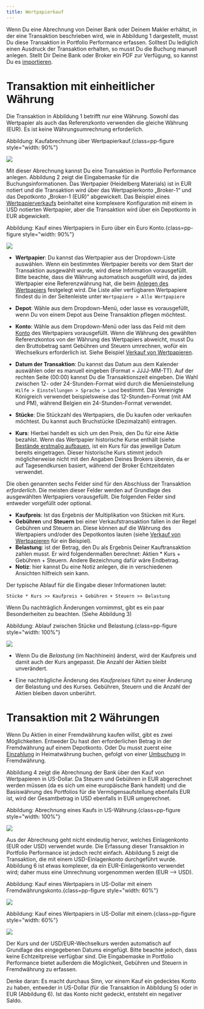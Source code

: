 ```yaml
---
title: Wertpapierkauf
---
```


Wenn Du eine Abrechnung von Deiner Bank oder Deinem Makler erhältst, in der eine Transaktion beschrieben wird, wie in Abbildung 1 dargestellt, musst Du diese Transaktion in Portfolio Performance erfassen. Solltest Du lediglich einen Ausdruck der Transaktion erhalten, so musst Du die Buchung manuell anlegen. Stellt Dir Deine Bank oder Broker ein PDF zur Verfügung, so kannst Du es [importieren](../../referenzhandbuch/datei/import.md).

# Transaktion mit einheitlicher Währung

Die Transaktion in Abbildung 1 betrifft nur eine Währung. Sowohl das Wertpapier als auch das Referenzkonto verwenden die gleiche Währung (EUR).  Es ist keine Währungsumrechnung erforderlich.

Abbildung: Kaufabrechnung über Wertpapierkauf.{class=pp-figure style="width: 90%"}

![](images/info-bank-note-share-heidelberg.svg)

Mit dieser Abrechnung kannst Du eine Transaktion in Portfolio Performance anlegen. Abbildung 2 zeigt die Eingabemaske für die Buchungsinformationen. Das Wertpapier (Heidelberg Materials) ist in EUR notiert und die Transaktion wird über das Wertpapierkonto „Broker-1“ und das Depotkonto „Broker-1 (EUR)“ abgewickelt. Das Beispiel eines [Wertpapierverkaufs](verkauf.md) beinhaltet eine komplexere Konfiguration mit einem in USD notierten Wertpapier, aber die Transaktion wird über ein Depotkonto in EUR abgewickelt.

Abbildung: Kauf eines Wertpapiers in Euro über ein Euro Konto.{class=pp-figure style="width: 90%"}

![](images/mnu-transaction-buy-share-heidelberg.png)

- **Wertpapier**: Du kannst das Wertpapier aus der Dropdown-Liste auswählen. Wenn ein bestimmtes Wertpapier bereits vor dem Start der Transaktion ausgewählt wurde, wird diese Information vorausgefüllt. Bitte beachte, dass die Währung automatisch ausgefüllt wird, da jedes Wertpapier eine Referenzwährung hat, die beim [Anlegen des Wertpapiers](../intro-wertpapiere-anlegen.md) festgelegt wird. Die Liste aller verfügbaren Wertpapiere findest du in der Seitenleiste unter `Wertpapiere > Alle Wertpapiere`

- **Depot**: Wähle aus dem Dropdown-Menü, oder lasse es vorausgefüllt, wenn Du von einem Depot aus Deine Transaktion pflegen möchtest.

- **Konto**: Wähle aus dem Dropdown-Menü oder lass das Feld mit dem [Konto](../../referenzhandbuch/ansichten/stammdaten/konten.md) des Wertpapiers vorausgefüllt. Wenn die Währung des gewählten Referenzkontos von der Währung des Wertpapiers abweicht, musst Du den Bruttobetrag samt Gebühren und Steuern umrechnen, wofür ein Wechselkurs erforderlich ist. Siehe Beispiel [Verkauf von Wertpapieren](verkauf.md).

- **Datum der Transaktion**: Du kannst das Datum aus dem Kalender auswählen oder es manuell eingeben (Format = JJJJ-MM-TT). Auf der rechten Seite (00:00) kannst Du die Transaktionszeit eingeben. Die Wahl zwischen 12- oder 24-Stunden-Format wird durch die Menüeinstellung `Hilfe > Einstellungen > Sprache > Land` bestimmt. Das Vereinigte Königreich verwendet beispielsweise das 12-Stunden-Format (mit AM und PM), während Belgien ein 24-Stunden-Format verwendet.

- **Stücke**: Die Stückzahl des Wertpapiers, die Du kaufen oder verkaufen möchtest. Du kannst auch Bruchstücke (Dezimalzahl) eintragen.

- **Kurs**: Hierbei handelt es sich um den Preis, den Du für eine Aktie bezahlst. Wenn das Wertpapier historische Kurse enthält (siehe [Bestände erstmalig aufbauen](../intro-bestaende-erstmalig-aufbauen.md), ist ein Kurs für das jeweilige Datum bereits eingetragen. Dieser historische Kurs stimmt jedoch möglicherweise nicht mit den Angaben Deines Brokers überein, da er auf Tagesendkursen basiert, während der Broker Echtzeitdaten verwendet.

Die oben genannten sechs Felder sind für den Abschluss der Transaktion *erforderlich*. Die meisten dieser Felder werden auf Grundlage des ausgewählten Wertpapiers vorausgefüllt. Die folgenden Felder sind entweder vorgefüllt oder optional.

- **Kaufpreis**: Ist das Ergebnis der Multiplikation von Stücken mit Kurs.
- **Gebühren** und **Steuern** bei einer Verkaufstransaktion fallen in der Regel Gebühren und Steuern an. Diese können auf die Währung des Wertpapiers und/oder des Depotkontos lauten (siehe [Verkauf von Wertpapieren](verkauf.md) für ein Beispiel).
- **Belastung**: ist der Betrag, den Du als Ergebnis Deiner Kauftransaktion zahlen musst. Er wird folgendermaßen berechnet: Aktien * Kurs + Gebühren + Steuern. Andere Bezeichnung dafür wäre Endbetrag.
- **Notiz**: hier kannst Du eine Notiz anlegen, die in verschiedenen Ansichten hilfreich sein kann.

Der typische Ablauf für die Eingabe dieser Informationen lautet:
  
`Stücke * Kurs >> Kaufpreis + Gebühren + Steuern >> Belastung`

Wenn Du nachträglich Änderungen vornimmst, gibt es ein paar Besonderheiten zu beachten. (Siehe Abbildung 3)

Abbildung: Ablauf zwischen Stücke und Belastung.{class=pp-figure style="width: 100%"}

![](images/info-transaktions-berechnung.svg)

- Wenn Du die *Belastung* (im Nachhinein) änderst, wird der Kaufpreis und damit auch der Kurs angepasst. Die Anzahl der Aktien bleibt unverändert.

- Eine nachträgliche Änderung des *Kaufpreises* führt zu einer Änderung der Belastung und des Kurses. Gebühren, Steuern und die Anzahl der Aktien bleiben davon unberührt.

# Transaktion mit 2 Währungen
Wenn Du Aktien in einer Fremdwährung kaufen willst, gibt es zwei Möglichkeiten. Entweder Du hast den erforderlichen Betrag in der Fremdwährung auf einem Depotkonto. Oder Du musst zuerst eine [Einzahlung](einzahlung.md) in Heimatwährung buchen, gefolgt von einer [Umbuchung](einzahlung.md#umbuchung-zwischen-unterschiedlichen-währungen) in Fremdwährung. 

Abbildung 4 zeigt die Abrechnung der Bank über den Kauf von Wertpapieren in US-Dollar. Da Steuern und Gebühren in EUR abgerechnet werden müssen (da es sich um eine europäische Bank handelt) und die Basiswährung des Portfolios für die Vermögensaufstellung ebenfalls EUR ist, wird der Gesamtbetrag in USD ebenfalls in EUR umgerechnet.

Abbildung: Abrechnung eines Kaufs in US-Währung.{class=pp-figure style="width: 100%"}

![](images/info-bank-note-share-adobe.svg)

Aus der Abrechnung geht nicht eindeutig hervor, welches Einlagenkonto (EUR oder USD) verwendet wurde. Die Erfassung dieser Transaktion in Portfolio Performance ist jedoch recht einfach. Abbildung 5 zeigt die Transaktion, die mit einem USD-Einlagenkonto durchgeführt wurde. Abbildung 6 ist etwas komplexer, da ein EUR-Einlagenkonto verwendet wird; daher muss eine Umrechnung vorgenommen werden (EUR --> USD).

Abbildung: Kauf eines Wertpapiers in US-Dollar mit einem Fremdwährungskonto.{class=pp-figure style="width: 60%"}

![](images/mnu-transaction-buy-share-adobe-usd-account.png)

Abbildung: Kauf eines Wertpapiers in US-Dollar mit einem.{class=pp-figure style="width: 60%"}

![](images/mnu-transaction-buy-share-adobe-EUR-account.png)

Der Kurs und der USD/EUR-Wechselkurs werden automatisch auf Grundlage des eingegebenen Datums eingefügt. Bitte beachte jedoch, dass keine Echtzeitpreise verfügbar sind. Die Eingabemaske in Portfolio Performance bietet außerdem die Möglichkeit, Gebühren und Steuern in Fremdwährung zu erfassen. 

Denke daran: Es macht durchaus Sinn, vor einem Kauf ein gedecktes Konto zu haben, entweder in US-Dollar (für die Transaktion in Abbildung 5) oder in EUR (Abbildung 6). Ist das Konto nicht gedeckt, entsteht ein negativer Saldo.